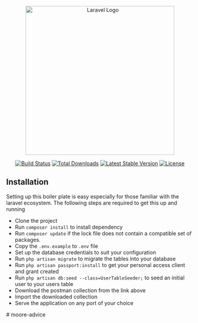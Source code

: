 <p align="center"><a href="https://laravel.com" target="_blank"><img src="https://raw.githubusercontent.com/laravel/art/master/logo-lockup/5%20SVG/2%20CMYK/1%20Full%20Color/laravel-logolockup-cmyk-red.svg" width="400" alt="Laravel Logo"></a></p>

<p align="center">
<a href="https://github.com/laravel/framework/actions"><img src="https://github.com/laravel/framework/workflows/tests/badge.svg" alt="Build Status"></a>
<a href="https://packagist.org/packages/laravel/framework"><img src="https://img.shields.io/packagist/dt/laravel/framework" alt="Total Downloads"></a>
<a href="https://packagist.org/packages/laravel/framework"><img src="https://img.shields.io/packagist/v/laravel/framework" alt="Latest Stable Version"></a>
<a href="https://packagist.org/packages/laravel/framework"><img src="https://img.shields.io/packagist/l/laravel/framework" alt="License"></a>
</p>

## Installation

Setting up this boiler plate is easy especially for those familiar with the laravel ecosystem. The following steps are required to get this up and running

- Clone the project
- Run `composer install` to install dependency
- Run `composer update` if the lock file does not contain a compatible set of packages.
- Copy the `.env.example` to `.env` file
- Set up the database credentials to suit your configuration
- Run `php artisan migrate` to migrate the tables into your database
- Run `php artisan passport:install` to get your personal access client and grant created
- Run `php artisan db:seed --class=UserTableSeeder;` to seed an initial user to your users table
- Download the postman collection from the link above
- Import the downloaded collection
- Serve the application on any port of your choice

#   m o o r e - a d v i c e 
 
 